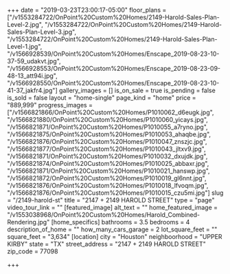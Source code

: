 +++
date = "2019-03-23T23:00:17-05:00"
floor_plans = ["/v1553284722/OnPoint%20Custom%20Homes/2149-Harold-Sales-Plan-Level-2.jpg", "/v1553284722/OnPoint%20Custom%20Homes/2149-Harold-Sales-Plan-Level-3.jpg", "/v1553284722/OnPoint%20Custom%20Homes/2149-Harold-Sales-Plan-Level-1.jpg", "/v1566928539/OnPoint%20Custom%20Homes/Enscape_2019-08-23-10-37-59_udakvt.jpg", "/v1566928553/OnPoint%20Custom%20Homes/Enscape_2019-08-23-09-48-13_att94i.jpg", "/v1566928550/OnPoint%20Custom%20Homes/Enscape_2019-08-23-10-41-37_jakfr4.jpg"]
gallery_images = []
is_on_sale = true
is_pending = false
is_sold = false
layout = "home-single"
page_kind = "home"
price = "889,999"
progress_images = ["/v1566821866/OnPoint%20Custom%20Homes/P1010062_d6eugk.jpg", "/v1566821880/OnPoint%20Custom%20Homes/P1010060_yicays.jpg", "/v1566821871/OnPoint%20Custom%20Homes/P1010055_a7ryno.jpg", "/v1566821875/OnPoint%20Custom%20Homes/P1010053_ahaqbe.jpg", "/v1566821876/OnPoint%20Custom%20Homes/P1010047_znszjc.jpg", "/v1566821877/OnPoint%20Custom%20Homes/P1010043_jltxv9.jpg", "/v1566821871/OnPoint%20Custom%20Homes/P1010032_dxujdk.jpg", "/v1566821874/OnPoint%20Custom%20Homes/P1010025_abbaxr.jpg", "/v1566821871/OnPoint%20Custom%20Homes/P1010021_hanswp.jpg", "/v1566821872/OnPoint%20Custom%20Homes/P1010019_gl6nnt.jpg", "/v1566821876/OnPoint%20Custom%20Homes/P1010018_lfvoqm.jpg", "/v1566821876/OnPoint%20Custom%20Homes/P1010015_czu5mi.jpg"]
slug = "/2149-harold-st"
title = "2147 + 2149 HAROLD STREET"
type = "page"
video_tour_link = ""
[featured_image]
alt_text = ""
home_featured_image = "/v1553038968/OnPoint%20Custom%20Homes/Harold_Combined-Rendering.jpg"
[home_specifics]
bathrooms = 3.5
bedrooms = 4
description_of_home = ""
how_many_cars_garage = 2
lot_square_feet = ""
square_feet = "3,634"
[location]
city = "Houston"
neighboorhood = "UPPER KIRBY"
state = "TX"
street_address = "2147 + 2149 HAROLD STREET"
zip_code = 77098

+++
